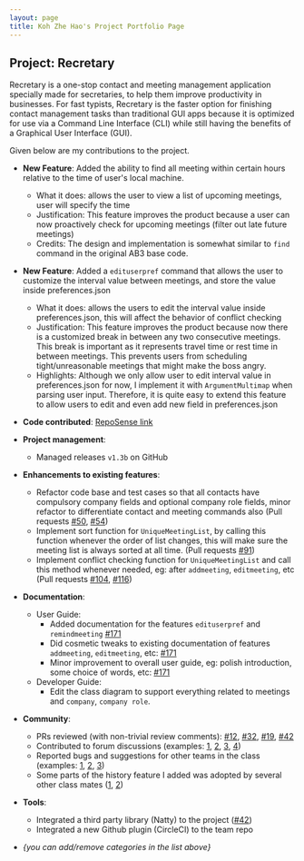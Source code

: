 ```yaml
---
layout: page
title: Koh Zhe Hao's Project Portfolio Page
---
```


## Project: Recretary

Recretary is a one-stop contact and meeting management application specially made for secretaries, to help them improve productivity in businesses. For fast typists, Recretary is the faster option for finishing contact management tasks than traditional GUI apps because it is optimized for use via a Command Line Interface (CLI) while still having the benefits of a Graphical User Interface (GUI).


Given below are my contributions to the project.

* **New Feature**: Added the ability to find all meeting within certain hours relative to the time of user's local machine.
  * What it does: allows the user to view a list of upcoming meetings, user will specify the time 
  * Justification: This feature improves the product because a user can now proactively check for upcoming meetings (filter out late future meetings)
  * Credits: The design and implementation is somewhat similar to `find` command in the original AB3 base code.

* **New Feature**: Added a `edituserpref` command that allows the user to customize the interval value between meetings, and store the value inside preferences.json
  * What it does: allows the users to edit the interval value inside preferences.json, this will affect the behavior of conflict checking
  * Justification: This feature improves the product because now there is a customized break in between any two consecutive meetings. This break is important as it represents travel time or rest time in between meetings. This prevents users from scheduling tight/unreasonable meetings that might make the boss angry. 
  * Highlights: Although we only allow user to edit interval value in preferences.json for now, I implement it with `ArgumentMultimap` when parsing user input. Therefore, it is quite easy to extend this feature to allow users to edit and even add new field in preferences.json
  
  
* **Code contributed**: [RepoSense link](https://nus-cs2103-ay2021s1.github.io/tp-dashboard/#breakdown=true&search=KOH-ZHE-HAO&sort=groupTitle&sortWithin=title&since=2020-08-14&timeframe=commit&mergegroup=&groupSelect=groupByRepos&checkedFileTypes=docs~functional-code~test-code~other)

* **Project management**:
  * Managed releases `v1.3b` on GitHub

* **Enhancements to existing features**:
  * Refactor code base and test cases so that all contacts have compulsory company fields and optional company role fields, minor refactor to differentiate contact and meeting commands also  (Pull requests [\#50](https://github.com/AY2021S1-CS2103T-W16-1/tp/pull/50), [\#54](https://github.com/AY2021S1-CS2103T-W16-1/tp/pull/54))
  * Implement sort function for `UniqueMeetingList`, by calling this function whenever the order of list changes, this will make sure the meeting list is always sorted at all time. (Pull requests [\#91](https://github.com/AY2021S1-CS2103T-W16-1/tp/pull/91))
  * Implement conflict checking function for `UniqueMeetingList` and call this method whenever needed, eg: after `addmeeting`, `editmeeting`, etc (Pull requests [\#104](https://github.com/AY2021S1-CS2103T-W16-1/tp/pull/104), [\#116](https://github.com/AY2021S1-CS2103T-W16-1/tp/pull/116))
  
  
* **Documentation**:
  * User Guide:
    * Added documentation for the features `edituserpref` and `remindmeeting` [\#171](https://github.com/AY2021S1-CS2103T-W16-1/tp/pull/171)
    * Did cosmetic tweaks to existing documentation of features `addmeeting`, `editmeeting`, etc: [\#171](https://github.com/AY2021S1-CS2103T-W16-1/tp/pull/171)
    * Minor improvement to overall user guide, eg: polish introduction, some choice of words, etc: [\#171](https://github.com/AY2021S1-CS2103T-W16-1/tp/pull/171)
  * Developer Guide:
    * Edit the class diagram to support everything related to meetings and `company`, `company role`.

* **Community**:
  * PRs reviewed (with non-trivial review comments): [\#12](), [\#32](), [\#19](), [\#42]()
  * Contributed to forum discussions (examples: [1](), [2](), [3](), [4]())
  * Reported bugs and suggestions for other teams in the class (examples: [1](), [2](), [3]())
  * Some parts of the history feature I added was adopted by several other class mates ([1](), [2]())

* **Tools**:
  * Integrated a third party library (Natty) to the project ([\#42]())
  * Integrated a new Github plugin (CircleCI) to the team repo

* _{you can add/remove categories in the list above}_
